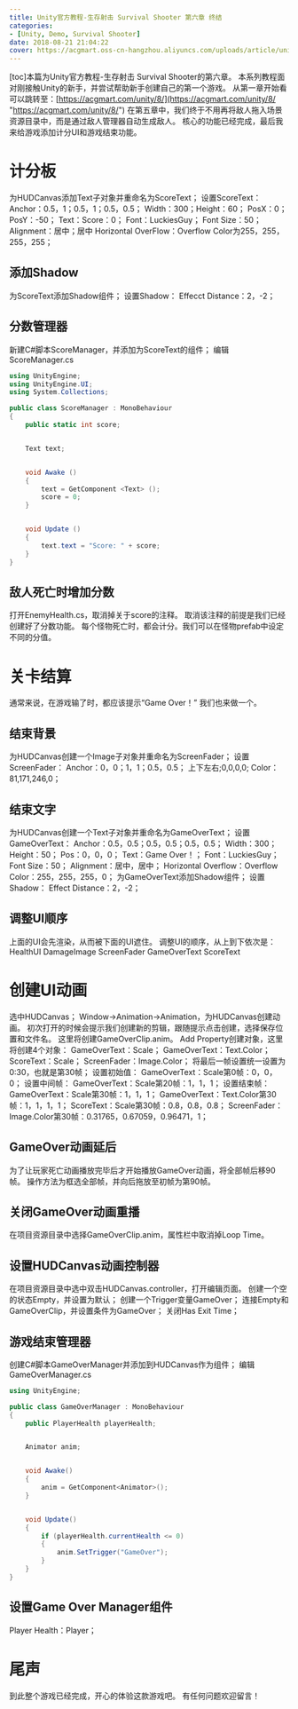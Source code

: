 ```yaml
---
title: Unity官方教程-生存射击 Survival Shooter 第六章 终结
categories:
- [Unity, Demo, Survival Shooter]
date: 2018-08-21 21:04:22
cover: https://acgmart.oss-cn-hangzhou.aliyuncs.com/uploads/article/unity/demo/survival_shooter/cover.png
---
```


\[toc\]本篇为Unity官方教程-生存射击 Survival Shooter的第六章。 本系列教程面对刚接触Unity的新手，并尝试帮助新手创建自己的第一个游戏。 从第一章开始看可以跳转至：[https://acgmart.com/unity/8/](https://acgmart.com/unity/8/ "https://acgmart.com/unity/8/") 在第五章中，我们终于不用再将敌人拖入场景资源目录中，而是通过敌人管理器自动生成敌人。 核心的功能已经完成，最后我来给游戏添加计分UI和游戏结束功能。

# 计分板

为HUDCanvas添加Text子对象并重命名为ScoreText； 设置ScoreText： Anchor：0.5，1；0.5，1；0.5，0.5； Width：300；Height：60； PosX：0；PosY：-50； Text：Score：0； Font：LuckiesGuy； Font Size：50； Alignment：居中；居中 Horizontal OverFlow：Overflow Color为255，255，255，255；

## 添加Shadow

为ScoreText添加Shadow组件； 设置Shadow： Effecct Distance：2，-2；

## 分数管理器

新建C#脚本ScoreManager，并添加为ScoreText的组件； 编辑ScoreManager.cs

```csharp
using UnityEngine;
using UnityEngine.UI;
using System.Collections;

public class ScoreManager : MonoBehaviour
{
    public static int score;


    Text text;


    void Awake ()
    {
        text = GetComponent <Text> ();
        score = 0;
    }


    void Update ()
    {
        text.text = "Score: " + score;
    }
}
```

## 敌人死亡时增加分数

打开EnemyHealth.cs，取消掉关于score的注释。 取消该注释的前提是我们已经创建好了分数功能。 每个怪物死亡时，都会计分。我们可以在怪物prefab中设定不同的分值。

# 关卡结算

通常来说，在游戏输了时，都应该提示“Game Over！” 我们也来做一个。

## 结束背景

为HUDCanvas创建一个Image子对象并重命名为ScreenFader； 设置ScreenFader： Anchor：0，0；1，1；0.5，0.5； 上下左右;0,0,0,0; Color：81,171,246,0；

## 结束文字

为HUDCanvas创建一个Text子对象并重命名为GameOverText； 设置GameOverText： Anchor：0.5，0.5；0.5，0.5；0.5，0.5； Width：300；Height：50； Pos：0，0，0； Text：Game Over！； Font：LuckiesGuy； Font Size：50； Alignment：居中，居中； Horizontal Overflow：Overflow Color：255，255，255，0； 为GameOverText添加Shadow组件； 设置Shadow： Effect Distance：2，-2；

## 调整UI顺序

上面的UI会先渲染，从而被下面的UI遮住。 调整UI的顺序，从上到下依次是： HealthUI DamageImage ScreenFader GameOverText ScoreText

# 创建UI动画

选中HUDCanvas； Window→Animation→Animation，为HUDCanvas创建动画。 初次打开的时候会提示我们创建新的剪辑，跟随提示点击创建，选择保存位置和文件名。 这里将创建GameOverClip.anim。 Add Property创建对象，这里将创建4个对象： GameOverText：Scale； GameOverText：Text.Color； ScoreText：Scale； ScreenFader：Image.Color； 将最后一帧设置统一设置为0:30，也就是第30帧； 设置初始值： GameOverText：Scale第0帧：0，0，0； 设置中间帧： GameOverText：Scale第20帧：1，1，1； 设置结束帧： GameOverText：Scale第30帧：1，1，1； GameOverText：Text.Color第30帧：1，1，1，1； ScoreText：Scale第30帧：0.8，0.8，0.8； ScreenFader：Image.Color第30帧：0.31765，0.67059，0.96471，1；

## GameOver动画延后

为了让玩家死亡动画播放完毕后才开始播放GameOver动画，将全部帧后移90帧。 操作方法为框选全部帧，并向后拖放至初帧为第90帧。

## 关闭GameOver动画重播

在项目资源目录中选择GameOverClip.anim，属性栏中取消掉Loop Time。

## 设置HUDCanvas动画控制器

在项目资源目录中选中双击HUDCanvas.controller，打开编辑页面。 创建一个空的状态Empty，并设置为默认； 创建一个Trigger变量GameOver； 连接Empty和GameOverClip，并设置条件为GameOver； 关闭Has Exit Time；

## 游戏结束管理器

创建C#脚本GameOverManager并添加到HUDCanvas作为组件； 编辑GameOverManager.cs

```csharp
using UnityEngine;

public class GameOverManager : MonoBehaviour
{
    public PlayerHealth playerHealth;


    Animator anim;


    void Awake()
    {
        anim = GetComponent<Animator>();
    }


    void Update()
    {
        if (playerHealth.currentHealth <= 0)
        {
            anim.SetTrigger("GameOver");
        }
    }
}
```

## 设置Game Over Manager组件

Player Health：Player；

# 尾声

到此整个游戏已经完成，开心的体验这款游戏吧。 有任何问题欢迎留言！
